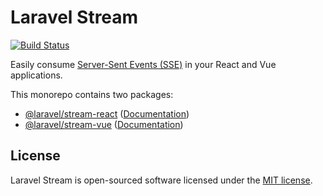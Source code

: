 # Laravel Stream

<p align="left">
<a href="https://github.com/laravel/stream/actions/workflows/tests.yml"><img src="https://github.com/laravel/stream/actions/workflows/tests.yml/badge.svg" alt="Build Status"></a>
</p>

Easily consume [Server-Sent Events (SSE)](https://laravel.com/docs/responses#event-streams) in your React and Vue applications.

This monorepo contains two packages:

- [@laravel/stream-react](https://www.npmjs.com/package/@laravel/stream-react) ([Documentation](./packages/react/README.md))
- [@laravel/stream-vue](https://www.npmjs.com/package/@laravel/stream-vue) ([Documentation](./packages/vue/README.md))

## License

Laravel Stream is open-sourced software licensed under the [MIT license](LICENSE.md).
